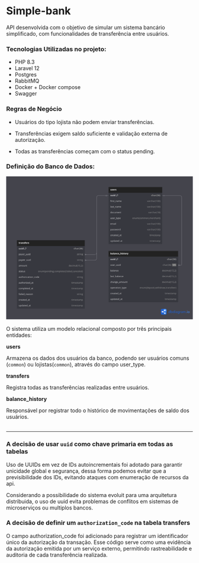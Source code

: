 # Simple-bank

API desenvolvida com o objetivo de simular um sistema bancário simplificado, com funcionalidades de transferência entre usuários.


### Tecnologias Utilizadas no projeto: 

* PHP 8.3
* Laravel 12
* Postgres
* RabbitMQ 
* Docker + Docker compose
* Swagger 


### Regras de Negócio
* Usuários do tipo lojista não podem enviar transferências.

* Transferências exigem saldo suficiente e validação externa de autorização.

* Todas as transferências começam com o status pending.

### Definição do Banco de Dados: 

![Diagrama de Banco de Dados](./.github/database.png)

O sistema utiliza um modelo relacional composto por três principais entidades:

<b>users</b>

Armazena os dados dos usuários da banco, podendo ser usuários comuns (<code>common</code>) ou lojistas(<code>common</code>), através do campo user_type.
 
<b>transfers</b>

Registra todas as transferências realizadas entre usuários.

<b>balance_history</b>

Responsável por registrar todo o histórico de movimentações de saldo dos usuários.
<br>
<br>

<hr>

### A decisão de usar <code>uuid</code> como chave primaria em todas as tabelas 

Uso de UUIDs em vez de IDs autoincrementais  foi adotado para garantir unicidade global e segurança, dessa forma podemos evitar que a previsibilidade dos IDs, evitando ataques com enumeração de recursos da api.

Considerando a possibilidade do sistema evoluit para uma arquitetura distribuida, o uso de uuid  evita problemas de conflitos em sistemas de microserviços ou multiplos bancos.

### A decisão de definir um <code>authorization_code</code> na tabela transfers 

O campo authorization_code foi adicionado para registrar um identificador único da autorização da transação. Esse código serve como uma evidência da autorização emitida por um serviço externo, permitindo rastreabilidade e auditoria de cada transferência realizada.